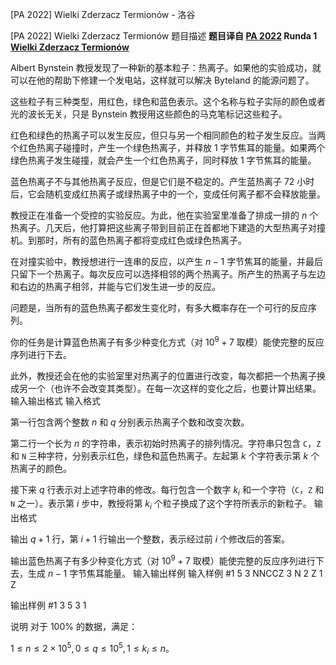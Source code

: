 



[PA 2022] Wielki Zderzacz Termionów - 洛谷














[PA 2022] Wielki Zderzacz Termionów
题目描述
**题目译自 [PA 2022](https://sio2.mimuw.edu.pl/c/pa-2022-1/dashboard/) Runda 1 [Wielki Zderzacz Termionów](https://sio2.mimuw.edu.pl/c/pa-2022-1/p/wzt/)**

Albert Bynstein 教授发现了一种新的基本粒子：热离子。如果他的实验成功，就可以在他的帮助下修建一个发电站，这样就可以解决 Byteland 的能源问题了。

这些粒子有三种类型，用红色，绿色和蓝色表示。这个名称与粒子实际的颜色或者光的波长无关，只是 Bynstein 教授用这些颜色的马克笔标记这些粒子。

红色和绿色的热离子可以发生反应，但只与另一个相同颜色的粒子发生反应。当两个红色热离子碰撞时，产生一个绿色热离子，并释放 $1$ 字节焦耳的能量。如果两个绿色热离子发生碰撞，就会产生一个红色热离子，同时释放 $1$ 字节焦耳的能量。

蓝色热离子不与其他热离子反应，但是它们是不稳定的。产生蓝热离子 $72$ 小时后，它会随机变成红热离子或绿热离子中的一个，变成任何离子都不会释放能量。

教授正在准备一个受控的实验反应。为此，他在实验室里准备了排成一排的 $n$ 个热离子。几天后，他打算把这些离子带到目前正在首都地下建造的大型热离子对撞机。到那时，所有的蓝色热离子都将变成红色或绿色热离子。

在对撞实验中，教授想进行一连串的反应，以产生 $n-1$ 字节焦耳的能量，并最后只留下一个热离子。每次反应可以选择相邻的两个热离子。所产生的热离子与左边和右边的热离子相邻，并能与它们发生进一步的反应。

问题是，当所有的蓝色热离子都发生变化时，有多大概率存在一个可行的反应序列。

你的任务是计算蓝色热离子有多少种变化方式（对 $10^9+7$ 取模）能使完整的反应序列进行下去。

此外，教授还会在他的实验室里对热离子的位置进行改变，每次都把一个热离子换成另一个（也许不会改变其类型）。在每一次这样的变化之后，也要计算出结果。
输入输出格式
输入格式

第一行包含两个整数 $n$ 和 $q$ 分别表示热离子个数和改变次数。

第二行一个长为 $n$ 的字符串，表示初始时热离子的排列情况。字符串只包含 `C`，`Z` 和 `N` 三种字符，分别表示红色，绿色和蓝色热离子。左起第 $k$ 个字符表示第 $k$ 个热离子的颜色。

接下来 $q$ 行表示对上述字符串的修改。每行包含一个数字 $k_i$ 和一个字符（`C`，`Z` 和 `N` 之一）。表示第 $i$ 步中，教授将第 $k_i$ 个粒子换成了这个字符所表示的新粒子。
输出格式

输出 $q+1$ 行，第 $i+1$ 行输出一个整数，表示经过前 $i$ 个修改后的答案。

输出蓝色热离子有多少种变化方式（对 $10^9+7$ 取模）能使完整的反应序列进行下去，生成 $n-1$ 字节焦耳能量。
输入输出样例
输入样例 #1
5 3
NNCCZ
3 N
2 Z
1 Z

输出样例 #1
3
5
3
1

说明
对于 $100\%$ 的数据，满足：

$1\le n\le 2 \times 10 ^ 5, 0\le q\le 10 ^ 5, 1\le k_i\le n$。






